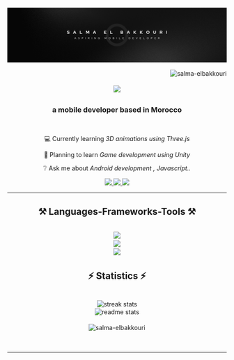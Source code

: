 [![Banner](./banner-img.png)](https://github.com/salma-elbakkouri)

<img align="right" src="https://komarev.com/ghpvc/?username=salma-elbakkouri&label=Profile%20views&color=0e75b6&style=flat" alt="salma-elbakkouri" />

<h1 align="center" >
  <a  href="https://git.io/typing-svg">
    <img  src="https://readme-typing-svg.herokuapp.com/?font=Righteous&size=35&center=true&width=500&height=70&duration=4000&lines=Hi+There+👋🏻;+I'm+Salma+El+bakkouri;"/>
  </a>
</h1>
<!--&color=00827c add this after +I'm+Salma+El+bakkouri; for color change-->
<h3 align="center">a mobile developer based in Morocco</h3>

<br/>

<div align="center">
  
💻 Currently learning *3D animations using Three.js*

🎯 Planning to learn *Game development using Unity*

❔ Ask me about *Android development , Javascript..*

</div>

<div align="center">
  <a href="mailto:elbakkourisalmaa@gmail.com" target="_blank">
    <img src="https://img.shields.io/badge/Gmail-333333?style=for-the-badge&logo=gmail&logoColor=red" target="_blank" />
  </a>

  <a href="https://www.linkedin.com/in/salma-el-bakkouri-b6a848283/" target="_blank">
    <img src="https://img.shields.io/badge/LinkedIn-0077B5?style=for-the-badge&logo=linkedin&logoColor=white" target="_blank" />
  </a>

  <a href="https://example.com/portfolio-not-available" target="_blank">
    <img src="https://img.shields.io/badge/Portfolio-FF5722?style=for-the-badge&logo=sqlite&logoColor=white" target="_blank"/>
  </a>

</div>

<hr/>

<h2 align="center">⚒️ Languages-Frameworks-Tools ⚒️</h2>
</br>
<div align="center">
  <a href="https://slillicons.dev">
    <img src="https://skillicons.dev/icons?i=react,angular,javascript,nodejs,java,typescript"/><br>
    <img src="https://skillicons.dev/icons?i=html,css,tailwind,bootstrap,sass,flutter"/><br>
    <img src="https://skillicons.dev/icons?i=firebase,mysql,github,figma,photoshop,illustrator"/><br>
  </a>
</div>

<h2 align="center">⚡ Statistics ⚡</h2>
<br>
<div align=center>
<img align="center"  height="200" width="450"  src="https://streak-stats.demolab.com/?user=salma-elbakkouri&count private=true&theme=react&border_radius-10" alt="streak stats"/>
  <br/>
<img align="center" height="200" width="450"   src="https://github-readme-stats-salesp07.vercel.app/api?username=salma-elbakkouri&count_private-true&show_icons=true&theme=react&rank_icon-github&border_radius-10" alt="readme stats" /> 
<br/><br/>
<img align="center" width="450"  src="https://github-readme-stats.vercel.app/api/top-langs?username=salma-elbakkouri&show_icons=true&locale=en&layout=compact&theme=react&border_radius=5&size_weight=0.5&count_weight=0.5&exclude_repo=github-readme-stats" alt="salma-elbakkouri" />
<br/>
</div>
<br/><br/>
<hr/>




